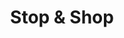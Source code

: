 ---
title: "Stop & Shop"
url: /fall-river/stop-and-shop-mariano-bishop-boulevard/
shop: supermarket
---
